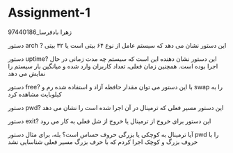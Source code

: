 # Assignment-1
زهرا بادفرسا_97440186

دستور arch ?   این دستور نشان می دهد که سیستم عامل از نوع ۶۴ بیتی است یا ۳۲ بیتی

دستور uptime?   این دستور نشان دهنده این است که سیستم چه مدت زمانی در حال اجرا بوده است. همچنین زمان فعلی، تعداد کاربران وارد شده و میانگین بار سیستم را نمایش می دهد

دستور free?   با این دستور می توان مقدار حافظه آزاد و استفاده شده رم و swap را به کیلوبایت مشاهده کرد

دستور pwd?  این دستور مسیر فعلی که ترمینال در آن اجرا شده است را نشان می دهد

دستور exit?  این دستور برای خروج از ترمینال یا خروج از شل فعلی به کار می رود

آیا ترمینال به کوچکی یا بزرگی حروف حساس است؟  بله، برای مثال دستور pwd را با حروف بزرگ و کوچک اجرا کردم که با حرف بزرگ مسیر فعلی شناسایی نشد
